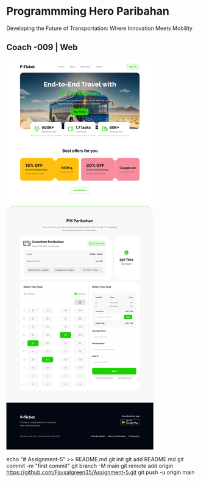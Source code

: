 # Programmming Hero Paribahan

Developing the Future of Transportation: Where Innovation Meets Mobility

## Coach -009 | Web

<img src="./Landing Page Design.jpg" />

echo "# Assignment-5" >> README.md
git init
git add README.md
git commit -m "first commit"
git branch -M main
git remote add origin https://github.com/Faysalgreen35/Assignment-5.git
git push -u origin main
